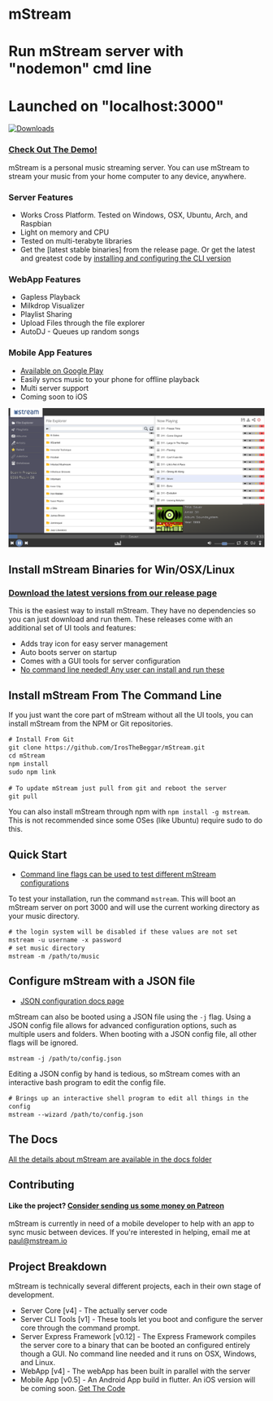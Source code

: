# mStream

# Run mStream server with "nodemon" cmd line

# Launched on "localhost:3000"

[![Downloads](https://img.shields.io/npm/dt/mstream.svg?style=for-the-badge)](https://github.com/IrosTheBeggar/mStream/releases)

### [Check Out The Demo!](https://demo.mstream.io/)

mStream is a personal music streaming server. You can use mStream to stream your music from your home computer to any device, anywhere.

### Server Features

- Works Cross Platform. Tested on Windows, OSX, Ubuntu, Arch, and Raspbian
- Light on memory and CPU
- Tested on multi-terabyte libraries
- Get the [latest stable binaries] from the release page. Or get the latest and greatest code by [installing and configuring the CLI version](#install-mstream-from-the-command-line)

### WebApp Features

- Gapless Playback
- Milkdrop Visualizer
- Playlist Sharing
- Upload Files through the file explorer
- AutoDJ - Queues up random songs

### Mobile App Features

- [Available on Google Play](https://play.google.com/store/apps/details?id=mstream.music)
- Easily syncs music to your phone for offline playback
- Multi server support
- Coming soon to iOS

![mStream Webapp](/public/img/designs/mstreamv4.png?raw=true)

## Install mStream Binaries for Win/OSX/Linux

### [Download the latest versions from our release page](https://github.com/IrosTheBeggar/mStream/releases)

This is the easiest way to install mStream. They have no dependencies so you can just download and run them. These releases come with an additional set of UI tools and features:

- Adds tray icon for easy server management
- Auto boots server on startup
- Comes with a GUI tools for server configuration
- [No command line needed! Any user can install and run these](https://www.youtube.com/watch?v=IzuxYTaixpU)

## Install mStream From The Command Line

If you just want the core part of mStream without all the UI tools, you can install mStream from the NPM or Git repositories.

```shell
# Install From Git
git clone https://github.com/IrosTheBeggar/mStream.git
cd mStream
npm install
sudo npm link

# To update mStream just pull from git and reboot the server
git pull
```

You can also install mStream through npm with `npm install -g mstream`. This is not recommended since some OSes (like Ubuntu) require sudo to do this.

## Quick Start

- [Command line flags can be used to test different mStream configurations](docs/cli_arguments.md)

To test your installation, run the command `mstream`. This will boot an mStream server on port 3000 and will use the current working directory as your music directory.

```shell
# the login system will be disabled if these values are not set
mstream -u username -x password
# set music directory
mstream -m /path/to/music
```

## Configure mStream with a JSON file

- [JSON configuration docs page](docs/json_config.md)

mStream can also be booted using a JSON file using the `-j` flag. Using a JSON config file allows for advanced configuration options, such as multiple users and folders. When booting with a JSON config file, all other flags will be ignored.

```shell
mstream -j /path/to/config.json
```

Editing a JSON config by hand is tedious, so mStream comes with an interactive bash program to edit the config file.

```shell
# Brings up an interactive shell program to edit all things in the config
mstream --wizard /path/to/config.json
```

## The Docs

[All the details about mStream are available in the docs folder](docs/)

## Contributing

#### Like the project? [Consider sending us some money on Patreon](https://www.patreon.com/mstream)

mStream is currently in need of a mobile developer to help with an app to sync music between devices. If you're interested in helping, email me at paul@mstream.io

## Project Breakdown

mStream is technically several different projects, each in their own stage of development.

- Server Core [v4] - The actually server code
- Server CLI Tools [v1] - These tools let you boot and configure the server core through the command prompt.
- Server Express Framework [v0.12] - The Express Framework compiles the server core to a binary that can be booted an configured entirely though a GUI. No command line needed and it runs on OSX, Windows, and Linux.
- WebApp [v4] - The webApp has been built in parallel with the server
- Mobile App [v0.5] - An Android App build in flutter. An iOS version will be coming soon. [Get The Code](https://github.com/IrosTheBeggar/mstream-flutter)
